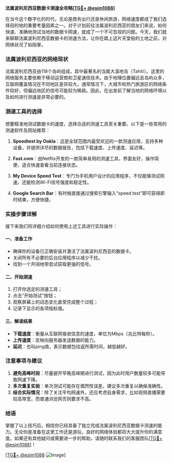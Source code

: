 **法属波利尼西亚数据卡测速全攻略[[TG💪+ @esim1088](https://t.me/s/esim1088)]**

在当今这个数字化的时代，无论是商务出行还是休闲旅游，网络速度都成了我们选择目的地的重要考量因素之一。对于计划前往法属波利尼西亚的朋友们来说，如何快速、准确地测试当地的数据卡网速，就成了一个不可忽视的问题。今天，我们就来聊聊法属波利尼西亚数据卡的测速方法，让你在踏上这片天堂般的土地之前，对网络状况了如指掌。

### 法属波利尼西亚的网络现状

法属波利尼西亚由118个岛屿组成，其中最著名的当属大溪地岛（Tahiti）。这里的网络服务主要依赖于移动运营商和卫星通信技术。由于地理位置偏远且岛屿众多，互联网覆盖情况在不同地区差异较大。通常情况下，大城市和热门旅游区的网络条件较好，但偏远地区的信号可能较为稀疏。因此，在出发前了解当地的网络环境以及如何进行测速是非常必要的。

### 测速工具的选择

想要精准地测试数据卡的速度，选择合适的测速工具至关重要。以下是一些常用的测速软件及网站推荐：

1. **Speedtest by Ookla**：这是全球范围内最受欢迎的一款测速应用，支持多种设备，并提供详尽的数据报告，包括下载速度、上传速度、延迟等。
   
2. **Fast.com**：由Netflix开发的一款简单易用的测速工具，界面友好，操作简便，适合快速查看当前连接状态。

3. **My Device Speed Test**：专门为手机用户设计的应用程序，不仅能够测试网速，还能检测Wi-Fi信号强度和稳定性。

4. **Google Search Bar**：有时候直接通过搜索引擎输入“speed test”即可获得即时结果，方便快捷。

### 实操步骤详解

接下来我们将详细介绍如何使用上述工具进行实际操作：

#### 一、准备工作

- 确保你的设备已正确安装并激活了法属波利尼西亚的数据卡。
- 关闭所有不必要的后台应用程序以减少干扰。
- 找到一个开阔地带尝试获取更强的信号。

#### 二、开始测速

1. 打开你选定的测速工具；
2. 点击“开始测试”按钮；
3. 观察屏幕上的动态变化直至完成整个过程；
4. 记录下显示的各项指标值。

#### 三、解读结果

- **下载速度**：衡量从互联网接收信息的速度，单位为Mbps（兆比特每秒）。
- **上传速度**：反映向服务器发送数据的能力。
- **延迟**：也叫ping值，表示数据包往返所需时间，越低越好。

### 注意事项与建议

1. **避免高峰时段**：尽量避开早晚高峰期进行测试，因为此时用户数量较多可能导致网速下降。
2. **多次重复实验**：单次测试可能存在偶然性误差，建议多次重复以确保准确性。
3. **结合实际情况**：除了关注平均网速外，还应考虑自身需求，比如视频直播需要较高带宽，而普通浏览网页则要求不高。

### 结语

掌握了以上技巧后，相信你已经具备了独立完成法属波利尼西亚数据卡测速的能力。无论你是准备在这里工作还是游玩，良好的网络体验都将大大提升你的满意度。如果还有其他疑问或需要进一步的帮助，请随时联系我们的客服团队[[TG💪+ @esim1088](https://t.me/s/esim1088)]！

[[TG💪+ @esim1088](https://t.me/s/esim1088) ![Image](https://i.postimg.cc/4NQfJmqS/Snipaste-2025-05-13-00-14-12.png)]